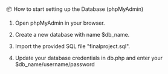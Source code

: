 📦 How to start setting up the Database (phpMyAdmin)
1. Open phpMyAdmin in your browser.
   
2. Create a new database with name $db_name.

3. Import the provided SQL file "finalproject.sql".

4. Update your database credentials in db.php and enter your $db_name/username/password
